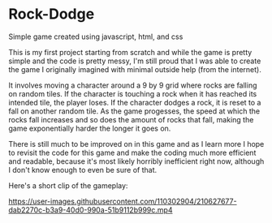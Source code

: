 # Rock-Dodge
Simple game created using javascript, html, and css

This is my first project starting from scratch and while the game is pretty simple and the code is pretty messy, I'm still proud that I was able to create the game I originally imagined with minimal outside help (from the internet).

It involves moving a character around a 9 by 9 grid where rocks are falling on random tiles. If the character is touching a rock when it has reached its intended tile, the player loses. If the character dodges a rock, it is reset to a fall on another random tile. As the game progesses, the speed at which the rocks fall increases and so does the amount of rocks that fall, making the game exponentially harder the longer it goes on. 

There is still much to be improved on in this game and as I learn more I hope to revisit the code for this game and make the coding much more efficient and readable, because it's most likely horribly inefficient right now, although I don't know enough to even be sure of that.

Here's a short clip of the gameplay:

https://user-images.githubusercontent.com/110302904/210627677-dab2270c-b3a9-40d0-990a-51b9112b999c.mp4
